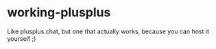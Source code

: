 # working-plusplus
Like plusplus.chat, but one that actually works, because you can host it yourself ;)
